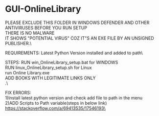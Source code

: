 # GUI-OnlineLibrary
PLEASE EXCLUDE THIS FOLDER IN WINDOWS DEFENDER AND OTHER ANTIVIRUSES BEFORE YOU RUN SETUP\
THERE IS NO MALWARE\
IT SHOWS "POTENTIAL VIRUS" COZ IT"S AN EXE FILE BY AN UNSIGNED PUBLISHER.\

REQUIREMENTS:
Latest Python Version installed and added to path\

STEPS:
RUN win_OnlineLibrary_setup.bat for WINDOWS\
RUN linux_OnlineLibrary_setup.sh for Linux\
run Online Library.exe\
ADD BOOKS WITH LEGITIMATE LINKS ONLY\
.\


FIX ERRORS:\
1)Install latest python version and check add file to path in the menu\
2)ADD Scripts to Path variable(steps in below link)\
https://stackoverflow.com/a/69413535/17546193\

